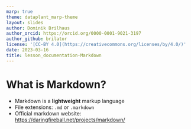 ```yaml
---
marp: true
theme: dataplant_marp-theme
layout: slides
author: Dominik Brilhaus
author_orcid: https://orcid.org/0000-0001-9021-3197
author_github: brilator
license: '[CC-BY 4.0](https://creativecommons.org/licenses/by/4.0/)'
date: 2023-03-16
title: lesson_documentation-Markdown
---
```


# What is Markdown?

- Markdown is a **lightweight** markup language
- File extensions: `.md` or `.markdown`
- Official markdown website: <https://daringfireball.net/projects/markdown/>
